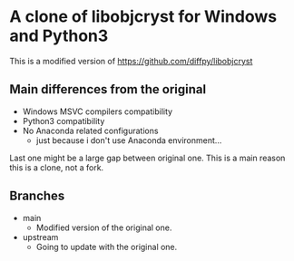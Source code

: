 # A clone of libobjcryst for Windows and Python3
This is a modified version of https://github.com/diffpy/libobjcryst

## Main differences from the original
- Windows MSVC compilers compatibility
- Python3 compatibility
- No Anaconda related configurations
  - just because i don't use Anaconda environment...

Last one might be a large gap between original one.
This is a main reason this is a clone, not a fork.

## Branches
- main
  - Modified version of the original one.
- upstream
  - Going to update with the original one.